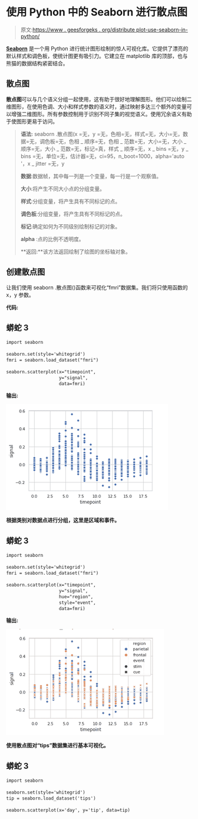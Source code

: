 # 使用 Python 中的 Seaborn 进行散点图

> 原文:[https://www . geesforgeks . org/distribute plot-use-seaborn-in-python/](https://www.geeksforgeeks.org/scatterplot-using-seaborn-in-python/)

[**Seaborn**](https://www.geeksforgeeks.org/introduction-to-seaborn-python/) 是一个用 Python 进行统计图形绘制的惊人可视化库。它提供了漂亮的默认样式和调色板，使统计图更有吸引力。它建立在 matplotlib 库的顶部，也与熊猫的数据结构紧密结合。

## 散点图

**散点图**可以与几个语义分组一起使用，这有助于很好地理解图形。他们可以绘制二维图形，在使用色调、大小和样式参数的语义时，通过映射多达三个额外的变量可以增强二维图形。所有参数控制用于识别不同子集的视觉语义。使用冗余语义有助于使图形更易于访问。

> **语法:** seaborn .散点图(x =无，y =无，色相=无，样式=无，大小=无，数据=无，调色板=无，色相 _ 顺序=无，色相 _ 范数=无，大小=无，大小 _ 顺序=无，大小 _ 范数=无，标记=真，样式 _ 顺序=无，x _ bins =无，y _ bins =无，单位=无，估计器=无，ci=95，n_boot=1000，alpha='auto '，x _ jitter =无，y
> 
> **数据**:数据帧，其中每一列是一个变量，每一行是一个观察值。
> 
> **大小**:将产生不同大小点的分组变量。
> 
> **样式**:分组变量，将产生具有不同标记的点。
> 
> **调色板**:分组变量，将产生具有不同标记的点。
> 
> **标记**:确定如何为不同级别绘制标记的对象。
> 
> **alpha** :点的比例不透明度。
> 
> **返回:**该方法返回绘制了绘图的坐标轴对象。

## **创建散点图**

让我们使用 seaborn .散点图()函数来可视化“fmri”数据集。我们将只使用函数的 x，y 参数。

**代码:**

## 蟒蛇 3

```
import seaborn

seaborn.set(style='whitegrid')
fmri = seaborn.load_dataset("fmri")

seaborn.scatterplot(x="timepoint",
                    y="signal",
                    data=fmri)
```

**输出:**

![](img/0cc62520308251439b8b79128e968f12.png)

**根据类别对数据点进行分组，这里是区域和事件。**

## 蟒蛇 3

```
import seaborn

seaborn.set(style='whitegrid')
fmri = seaborn.load_dataset("fmri")

seaborn.scatterplot(x="timepoint",
                    y="signal",
                    hue="region",
                    style="event",
                    data=fmri)
```

**输出:**

![](img/5988138d0590387f62668726e1e6070c.png)

**使用散点图对“tips”数据集进行基本可视化。**

## 蟒蛇 3

```
import seaborn

seaborn.set(style='whitegrid')
tip = seaborn.load_dataset('tips')

seaborn.scatterplot(x='day', y='tip', data=tip)
```